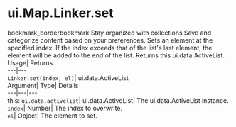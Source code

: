  
#  ui.Map.Linker.set
bookmark_borderbookmark Stay organized with collections  Save and categorize content based on your preferences. 
Sets an element at the specified index. If the index exceeds that of the list's last element, the element will be added to the end of the list. 
Returns this ui.data.ActiveList.
Usage| Returns  
---|---  
`Linker.set(index, el)`| ui.data.ActiveList  
Argument| Type| Details  
---|---|---  
this: `ui.data.activelist`| ui.data.ActiveList| The ui.data.ActiveList instance.  
`index`| Number| The index to overwrite.  
`el`| Object| The element to set.  
